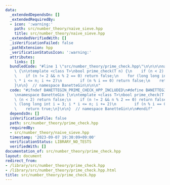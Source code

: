 ```yaml
---
data:
  _extendedDependsOn: []
  _extendedRequiredBy:
  - icon: ':warning:'
    path: src/number_theory/naive_sieve.hpp
    title: src/number_theory/naive_sieve.hpp
  _extendedVerifiedWith: []
  _isVerificationFailed: false
  _pathExtension: hpp
  _verificationStatusIcon: ':warning:'
  attributes:
    links: []
  bundledCode: "#line 1 \"src/number_theory/prime_check.hpp\"\n\n\n\nnamespace BanetteGin\
    \ {\n\ntemplate <class T>\nbool prime_check(T n) {\n    if (n < 2) return false;\n\
    \    if (n != 2 && n % 2 == 0) return false;\n    for (long long int i = 3; i\
    \ * i <= n; i += 2)\n        if (n % i == 0) return false;\n    return true;\n\
    }\n\n}  // namespace BanetteGin\n\n\n"
  code: "#ifndef BANETTEGIN_PRIME_CHECK_HPP_INCLUDED\n#define BANETTEGIN_PRIME_CHECK_HPP_INCLUDED\n\
    \nnamespace BanetteGin {\n\ntemplate <class T>\nbool prime_check(T n) {\n    if\
    \ (n < 2) return false;\n    if (n != 2 && n % 2 == 0) return false;\n    for\
    \ (long long int i = 3; i * i <= n; i += 2)\n        if (n % i == 0) return false;\n\
    \    return true;\n}\n\n}  // namespace BanetteGin\n\n#endif"
  dependsOn: []
  isVerificationFile: false
  path: src/number_theory/prime_check.hpp
  requiredBy:
  - src/number_theory/naive_sieve.hpp
  timestamp: '2023-09-07 19:30:09+09:00'
  verificationStatus: LIBRARY_NO_TESTS
  verifiedWith: []
documentation_of: src/number_theory/prime_check.hpp
layout: document
redirect_from:
- /library/src/number_theory/prime_check.hpp
- /library/src/number_theory/prime_check.hpp.html
title: src/number_theory/prime_check.hpp
---
```

